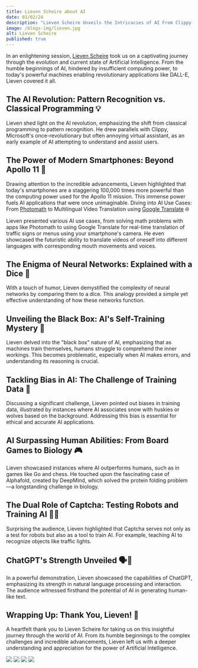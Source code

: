 ```yaml
---
title: Lieven Scheire about AI
date: 01/02/24
description: "Lieven Scheire Unveils the Intricacies of AI From Clippy to ChatGPT"
image: /blogs-img/lieven.jpg
alt: Lieven Scheire
published: true
---
```


In an enlightening session, [Lieven Scheire](https://www.lievenscheire.be/) took us on a captivating journey through the evolution and current state of Artificial Intelligence. From the humble beginnings of AI, hindered by insufficient computing power, to today's powerful machines enabling revolutionary applications like DALL-E, Lieven covered it all.

## The AI Revolution: Pattern Recognition vs. Classical Programming 💡

Lieven shed light on the AI revolution, emphasizing the shift from classical programming to pattern recognition. He drew parallels with Clippy, Microsoft's once-revolutionary but often annoying virtual assistant, as an early example of AI attempting to understand and assist users.

## The Power of Modern Smartphones: Beyond Apollo 11 🚀

Drawing attention to the incredible advancements, Lieven highlighted that today's smartphones are a staggering 100,000 times more powerful than the computing power used for the Apollo 11 mission. This immense power fuels AI applications that were once unimaginable.
Diving into AI Use Cases: From [Photomath](https://photomath.com/) to Multilingual Video Translation using [Google Translate](https://translate.google.com/) 🌐

Lieven presented various AI use cases, from solving math problems with apps like Photomath to using Google Translate for real-time translation of traffic signs or menus using your smartphone's camera. He even showcased the futuristic ability to translate videos of oneself into different languages with corresponding mouth movements and voices.

## The Enigma of Neural Networks: Explained with a Dice 🎲

With a touch of humor, Lieven demystified the complexity of neural networks by comparing them to a dice. This analogy provided a simple yet effective understanding of how these networks function.

## Unveiling the Black Box: AI's Self-Training Mystery 🤖

Lieven delved into the "black box" nature of AI, emphasizing that as machines train themselves, humans struggle to comprehend the inner workings. This becomes problematic, especially when AI makes errors, and understanding its reasoning is crucial.

## Tackling Bias in AI: The Challenge of Training Data 🔄

Discussing a significant challenge, Lieven pointed out biases in training data, illustrated by instances where AI associates snow with huskies or wolves based on the background. Addressing this bias is essential for ethical and accurate AI applications.

## AI Surpassing Human Abilities: From Board Games to Biology 🎮

Lieven showcased instances where AI outperforms humans, such as in games like Go and chess. He touched upon the fascinating case of Alphafold, created by DeepMind, which solved the protein folding problem—a longstanding challenge in biology.

## The Dual Role of Captcha: Testing Robots and Training AI 🤖💡

Surprising the audience, Lieven highlighted that Captcha serves not only as a test for robots but also as a tool to train AI. For example, teaching AI to recognize objects like traffic lights.

## ChatGPT's Strength Unveiled 🗣️💬

In a powerful demonstration, Lieven showcased the capabilities of ChatGPT, emphasizing its strength in natural language processing and interaction. The audience witnessed firsthand the potential of AI in generating human-like text.

## Wrapping Up: Thank You, Lieven! 👏

A heartfelt thank you to Lieven Scheire for taking us on this insightful journey through the world of AI. From its humble beginnings to the complex challenges and incredible advancements, Lieven left us with a deeper understanding and appreciation for the power of Artificial Intelligence.

<div
  style={{
    display: "flex",
    flexWrap: "wrap",
    gap: "5%",
    justifyContent: "center",
  }}>
  <img
    src="/img/lieven2.jpg"
    style={{
      flexGrow: "1",
      maxWidth: "30rem",
      height: "300px",
      objectFit: "cover",
    }}
  />
  <img
    src="/img/lieven3.jpg"
    style={{
      flexGrow: "1",
      maxWidth: "30rem",
      height: "300px",
      objectFit: "cover",
    }}
  />
  <img
    src="/img/lieven4.jpg"
    style={{
      flexGrow: "1",
      maxWidth: "30rem",
      height: "300px",
      objectFit: "cover",
    }}
  />
  <img
    src="/img/lieven5.jpg"
    style={{
      flexGrow: "1",
      maxWidth: "30rem",
      height: "300px",
      objectFit: "cover",
    }}
  />
</div>
